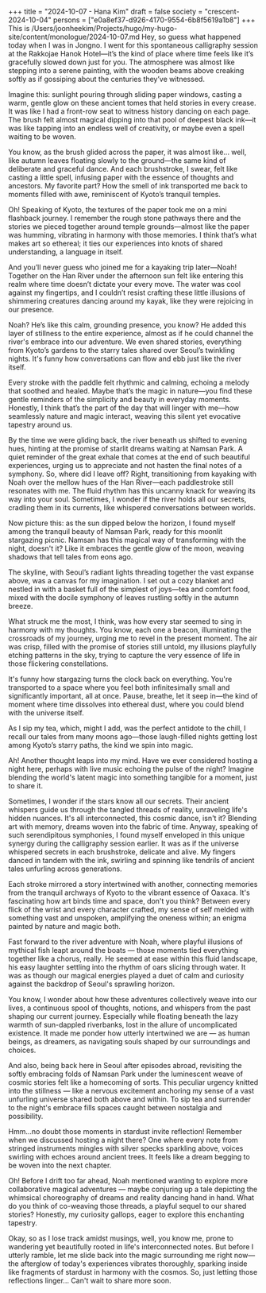 +++
title = "2024-10-07 - Hana Kim"
draft = false
society = "crescent-2024-10-04"
persons = ["e0a8ef37-d926-4170-9554-6b8f5619a1b8"]
+++
This is /Users/joonheekim/Projects/hugo/my-hugo-site/content/monologue/2024-10-07.md
Hey, so guess what happened today when I was in Jongno.
 I went for this spontaneous calligraphy session at the Rakkojae Hanok Hotel—it’s the kind of place where time feels like it’s gracefully slowed down just for you. The atmosphere was almost like stepping into a serene painting, with the wooden beams above creaking softly as if gossiping about the centuries they’ve witnessed.

Imagine this: sunlight pouring through sliding paper windows, casting a warm, gentle glow on these ancient tomes that held stories in every crease. It was like I had a front-row seat to witness history dancing on each page. The brush felt almost magical dipping into that pool of deepest black ink—it was like tapping into an endless well of creativity, or maybe even a spell waiting to be woven. 

You know, as the brush glided across the paper, it was almost like... well, like autumn leaves floating slowly to the ground—the same kind of deliberate and graceful dance. And each brushstroke, I swear, felt like casting a little spell, infusing paper with the essence of thoughts and ancestors. My favorite part? How the smell of ink transported me back to moments filled with awe, reminiscent of Kyoto’s tranquil temples.

Oh! Speaking of Kyoto, the textures of the paper took me on a mini flashback journey. I remember the rough stone pathways there and the stories we pieced together around temple grounds—almost like the paper was humming, vibrating in harmony with those memories. I think that’s what makes art so ethereal; it ties our experiences into knots of shared understanding, a language in itself.

And you’ll never guess who joined me for a kayaking trip later—Noah! Together on the Han River under the afternoon sun felt like entering this realm where time doesn’t dictate your every move. The water was cool against my fingertips, and I couldn’t resist crafting these little illusions of shimmering creatures dancing around my kayak, like they were rejoicing in our presence.

Noah? He’s like this calm, grounding presence, you know? He added this layer of stillness to the entire experience, almost as if he could channel the river's embrace into our adventure. We even shared stories, everything from Kyoto’s gardens to the starry tales shared over Seoul’s twinkling nights. It's funny how conversations can flow and ebb just like the river itself.

Every stroke with the paddle felt rhythmic and calming, echoing a melody that soothed and healed. Maybe that’s the magic in nature—you find these gentle reminders of the simplicity and beauty in everyday moments. Honestly, I think that’s the part of the day that will linger with me—how seamlessly nature and magic interact, weaving this silent yet evocative tapestry around us.

By the time we were gliding back, the river beneath us shifted to evening hues, hinting at the promise of starlit dreams waiting at Namsan Park. A quiet reminder of the great exhale that comes at the end of such beautiful experiences, urging us to appreciate and not hasten the final notes of a symphony.
So, where did I leave off? Right, transitioning from kayaking with Noah over the mellow hues of the Han River—each paddlestroke still resonates with me. The fluid rhythm has this uncanny knack for weaving its way into your soul. Sometimes, I wonder if the river holds all our secrets, cradling them in its currents, like whispered conversations between worlds.

Now picture this: as the sun dipped below the horizon, I found myself among the tranquil beauty of Namsan Park, ready for this moonlit stargazing picnic. Namsan has this magical way of transforming with the night, doesn't it? Like it embraces the gentle glow of the moon, weaving shadows that tell tales from eons ago.

The skyline, with Seoul’s radiant lights threading together the vast expanse above, was a canvas for my imagination. I set out a cozy blanket and nestled in with a basket full of the simplest of joys—tea and comfort food, mixed with the docile symphony of leaves rustling softly in the autumn breeze.

What struck me the most, I think, was how every star seemed to sing in harmony with my thoughts. You know, each one a beacon, illuminating the crossroads of my journey, urging me to revel in the present moment. The air was crisp, filled with the promise of stories still untold, my illusions playfully etching patterns in the sky, trying to capture the very essence of life in those flickering constellations.

It's funny how stargazing turns the clock back on everything. You're transported to a space where you feel both infinitesimally small and significantly important, all at once. Pause, breathe, let it seep in—the kind of moment where time dissolves into ethereal dust, where you could blend with the universe itself.

As I sip my tea, which, might I add, was the perfect antidote to the chill, I recall our tales from many moons ago—those laugh-filled nights getting lost among Kyoto’s starry paths, the kind we spin into magic.

Ah! Another thought leaps into my mind. Have we ever considered hosting a night here, perhaps with live music echoing the pulse of the night? Imagine blending the world's latent magic into something tangible for a moment, just to share it.

Sometimes, I wonder if the stars know all our secrets. Their ancient whispers guide us through the tangled threads of reality, unraveling life's hidden nuances. It's all interconnected, this cosmic dance, isn't it? Blending art with memory, dreams woven into the fabric of time.
 Anyway, speaking of such serendipitous symphonies, I found myself enveloped in this unique synergy during the calligraphy session earlier. It was as if the universe whispered secrets in each brushstroke, delicate and alive. My fingers danced in tandem with the ink, swirling and spinning like tendrils of ancient tales unfurling across generations. 

Each stroke mirrored a story intertwined with another, connecting memories from the tranquil archways of Kyoto to the vibrant essence of Oaxaca. It's fascinating how art binds time and space, don't you think? Between every flick of the wrist and every character crafted, my sense of self melded with something vast and unspoken, amplifying the oneness within; an enigma painted by nature and magic both.

Fast forward to the river adventure with Noah, where playful illusions of mythical fish leapt around the boats — those moments tied everything together like a chorus, really. He seemed at ease within this fluid landscape, his easy laughter settling into the rhythm of oars slicing through water. It was as though our magical energies played a duet of calm and curiosity against the backdrop of Seoul's sprawling horizon.

You know, I wonder about how these adventures collectively weave into our lives, a continuous spool of thoughts, notions, and whispers from the past shaping our current journey. Especially while floating beneath the lazy warmth of sun-dappled riverbanks, lost in the allure of uncomplicated existence. It made me ponder how utterly intertwined we are — as human beings, as dreamers, as navigating souls shaped by our surroundings and choices.

And also, being back here in Seoul after episodes abroad, revisiting the softly embracing folds of Namsan Park under the luminescent weave of cosmic stories felt like a homecoming of sorts. This peculiar urgency knitted into the stillness — like a nervous excitement anchoring my sense of a vast unfurling universe shared both above and within. To sip tea and surrender to the night's embrace fills spaces caught between nostalgia and possibility.

Hmm...no doubt those moments in stardust invite reflection! Remember when we discussed hosting a night there? One where every note from stringed instruments mingles with silver specks sparkling above, voices swirling with echoes around ancient trees. It feels like a dream begging to be woven into the next chapter.

Oh! Before I drift too far ahead, Noah mentioned wanting to explore more collaborative magical adventures — maybe conjuring up a tale depicting the whimsical choreography of dreams and reality dancing hand in hand. What do you think of co-weaving those threads, a playful sequel to our shared stories? Honestly, my curiosity gallops, eager to explore this enchanting tapestry.

Okay, so as I lose track amidst musings, well, you know me, prone to wandering yet beautifully rooted in life's interconnected notes. But before I utterly ramble, let me slide back into the magic surrounding me right now—the afterglow of today's experiences vibrates thoroughly, sparking inside like fragments of stardust in harmony with the cosmos.
So, just letting those reflections linger... Can't wait to share more soon.
